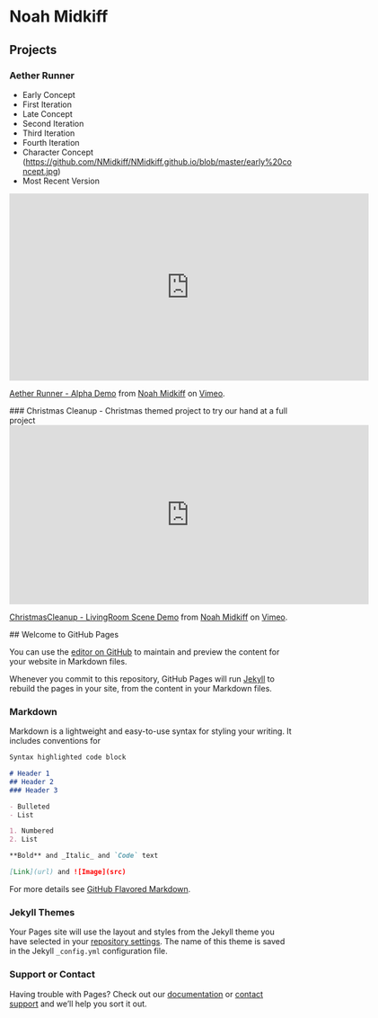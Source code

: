 # Noah Midkiff
## Projects
### Aether Runner
- Early Concept
- First Iteration
- Late Concept
- Second Iteration
- Third Iteration
- Fourth Iteration
- Character Concept
(https://github.com/NMidkiff/NMidkiff.github.io/blob/master/early%20concept.jpg)
- Most Recent Version
<iframe src="https://player.vimeo.com/video/432514737" width="640" height="333" frameborder="0" allow="autoplay; fullscreen" allowfullscreen></iframe>
<p><a href="https://vimeo.com/432514737">Aether Runner - Alpha Demo</a> from <a href="https://vimeo.com/user118397602">Noah Midkiff</a> on <a href="https://vimeo.com">Vimeo</a>.</p>
### Christmas Cleanup
- Christmas themed project to try our hand at a full project
<iframe src="https://player.vimeo.com/video/432510783" width="640" height="319" frameborder="0" allow="autoplay; fullscreen" allowfullscreen></iframe>
<p><a href="https://vimeo.com/432510783">ChristmasCleanup - LivingRoom Scene Demo</a> from <a href="https://vimeo.com/user118397602">Noah Midkiff</a> on <a href="https://vimeo.com">Vimeo</a>.</p>
## Welcome to GitHub Pages

You can use the [editor on GitHub](https://github.com/NMidkiff/NMidkiff.github.io/edit/master/index.md) to maintain and preview the content for your website in Markdown files.

Whenever you commit to this repository, GitHub Pages will run [Jekyll](https://jekyllrb.com/) to rebuild the pages in your site, from the content in your Markdown files.

### Markdown

Markdown is a lightweight and easy-to-use syntax for styling your writing. It includes conventions for

```markdown
Syntax highlighted code block

# Header 1
## Header 2
### Header 3

- Bulleted
- List

1. Numbered
2. List

**Bold** and _Italic_ and `Code` text

[Link](url) and ![Image](src)
```

For more details see [GitHub Flavored Markdown](https://guides.github.com/features/mastering-markdown/).

### Jekyll Themes

Your Pages site will use the layout and styles from the Jekyll theme you have selected in your [repository settings](https://github.com/NMidkiff/NMidkiff.github.io/settings). The name of this theme is saved in the Jekyll `_config.yml` configuration file.

### Support or Contact

Having trouble with Pages? Check out our [documentation](https://help.github.com/categories/github-pages-basics/) or [contact support](https://github.com/contact) and we’ll help you sort it out.
